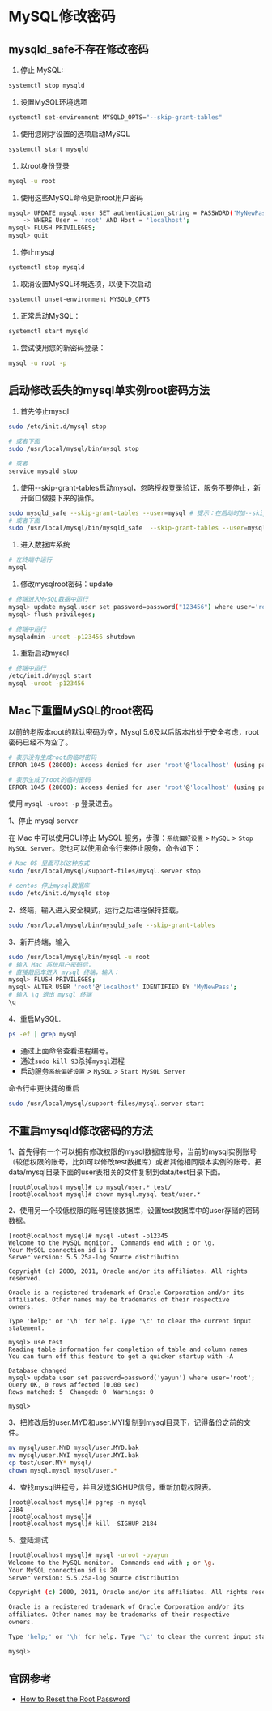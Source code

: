 # MySQL修改密码

## mysqld\_safe不存在修改密码

1. 停止 MySQL:

```bash
systemctl stop mysqld
```

1. 设置MySQL环境选项

```bash
systemctl set-environment MYSQLD_OPTS="--skip-grant-tables"
```

1. 使用您刚才设置的选项启动MySQL

```bash
systemctl start mysqld
```

1. 以root身份登录

```bash
mysql -u root
```

1. 使用这些MySQL命令更新root用户密码

```bash
mysql> UPDATE mysql.user SET authentication_string = PASSWORD('MyNewPassword')
    -> WHERE User = 'root' AND Host = 'localhost';
mysql> FLUSH PRIVILEGES;
mysql> quit
```

1. 停止mysql

```bash
systemctl stop mysqld
```

1. 取消设置MySQL环境选项，以便下次启动

```bash
systemctl unset-environment MYSQLD_OPTS
```

1. 正常启动MySQL：

```bash
systemctl start mysqld
```

1. 尝试使用您的新密码登录：

```bash
mysql -u root -p
```

## 启动修改丢失的mysql单实例root密码方法

1. 首先停止mysql

```bash
sudo /etc/init.d/mysql stop

# 或者下面
sudo /usr/local/mysql/bin/mysql stop

# 或者 
service mysqld stop
```

1. 使用--skip-grant-tables启动mysql，忽略授权登录验证，服务不要停止，新开窗口做接下来的操作。

```bash
sudo mysqld_safe --skip-grant-tables --user=mysql # 提示：在启动时加--skip-grant-tables 参数，表示忽略授权验证
# 或者下面
sudo /usr/local/mysql/bin/mysqld_safe  --skip-grant-tables --user=mysql
```

1. 进入数据库系统

```bash
# 在终端中运行
mysql
```

1. 修改mysqlroot密码：update

```bash
# 终端进入MySQL数据中运行
mysql> update mysql.user set password=password("123456") where user='root' and host='localhost';
mysql> flush privileges;

# 终端中运行
mysqladmin -uroot -p123456 shutdown
```

1. 重新启动mysql

```bash
# 终端中运行
/etc/init.d/mysql start
mysql -uroot -p123456
```

## Mac下重置MySQL的root密码

以前的老版本root的默认密码为空，Mysql 5.6及以后版本出处于安全考虑，root密码已经不为空了。

```bash
# 表示没有生成root的临时密码
ERROR 1045 (28000): Access denied for user 'root'@'localhost' (using password: NO)

# 表示生成了root的临时密码
ERROR 1045 (28000): Access denied for user 'root'@'localhost' (using password: YES)
```

使用 `mysql -uroot -p` 登录进去。

1、停止 mysql server

在 Mac 中可以使用GUI停止 MySQL 服务，步骤：`系统偏好设置` &gt; `MySQL` &gt; `Stop MySQL Server`。您也可以使用命令行来停止服务，命令如下：

```bash
# Mac OS 里面可以这种方式
sudo /usr/local/mysql/support-files/mysql.server stop

# centos 停止mysql数据库
sudo /etc/init.d/mysqld stop
```

2、终端，输入进入安全模式，运行之后进程保持挂载。

```bash
sudo /usr/local/mysql/bin/mysqld_safe --skip-grant-tables
```

3、新开终端，输入

```bash
sudo /usr/local/mysql/bin/mysql -u root
# 输入 Mac 系统用户密码后，
# 直接敲回车进入 mysql 终端，输入：
mysql> FLUSH PRIVILEGES;
mysql> ALTER USER 'root'@'localhost' IDENTIFIED BY 'MyNewPass';
# 输入 \q 退出 mysql 终端
\q
```

4、重启MySQL.

```bash
ps -ef | grep mysql
```

* 通过上面命令查看进程编号。  
* 通过`sudo kill 93`杀掉`mysql`进程  
* 启动服务`系统偏好设置` &gt; `MySQL` &gt; `Start MySQL Server`

命令行中更快捷的重启

```bash
sudo /usr/local/mysql/support-files/mysql.server start
```

## 不重启mysqld修改密码的方法

1、首先得有一个可以拥有修改权限的mysql数据库账号，当前的mysql实例账号（较低权限的账号，比如可以修改test数据库）或者其他相同版本实例的账号。把data/mysql目录下面的user表相关的文件复制到data/test目录下面。

```text
[root@localhost mysql]# cp mysql/user.* test/
[root@localhost mysql]# chown mysql.mysql test/user.*
```

2、使用另一个较低权限的账号链接数据库，设置test数据库中的user存储的密码数据。

```text
[root@localhost mysql]# mysql -utest -p12345
Welcome to the MySQL monitor.  Commands end with ; or \g.
Your MySQL connection id is 17
Server version: 5.5.25a-log Source distribution

Copyright (c) 2000, 2011, Oracle and/or its affiliates. All rights reserved.

Oracle is a registered trademark of Oracle Corporation and/or its
affiliates. Other names may be trademarks of their respective
owners.

Type 'help;' or '\h' for help. Type '\c' to clear the current input statement.

mysql> use test
Reading table information for completion of table and column names
You can turn off this feature to get a quicker startup with -A

Database changed
mysql> update user set password=password('yayun') where user='root';
Query OK, 0 rows affected (0.00 sec)
Rows matched: 5  Changed: 0  Warnings: 0

mysql>
```

3、把修改后的user.MYD和user.MYI复制到mysql目录下，记得备份之前的文件。

```bash
mv mysql/user.MYD mysql/user.MYD.bak
mv mysql/user.MYI mysql/user.MYI.bak
cp test/user.MY* mysql/
chown mysql.mysql mysql/user.*
```

4、查找mysql进程号，并且发送SIGHUP信号，重新加载权限表。

```text
[root@localhost mysql]# pgrep -n mysql
2184
[root@localhost mysql]#
[root@localhost mysql]# kill -SIGHUP 2184
```

5、登陆测试

```bash
[root@localhost mysql]# mysql -uroot -pyayun
Welcome to the MySQL monitor.  Commands end with ; or \g.
Your MySQL connection id is 20
Server version: 5.5.25a-log Source distribution

Copyright (c) 2000, 2011, Oracle and/or its affiliates. All rights reserved.

Oracle is a registered trademark of Oracle Corporation and/or its
affiliates. Other names may be trademarks of their respective
owners.

Type 'help;' or '\h' for help. Type '\c' to clear the current input statement.

mysql>
```

## 官网参考

* [How to Reset the Root Password](http://dev.mysql.com/doc/refman/5.7/en/resetting-permissions.html)


